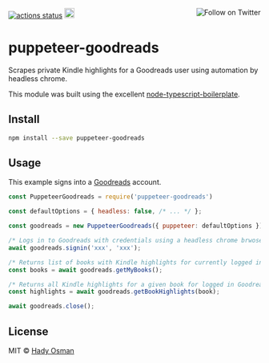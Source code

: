 <p>
  <a href="https://github.com/hadynz/puppeteer-goodreads/actions"><img src="https://github.com/hadynz/puppeteer-goodreads/workflows/Node CI/badge.svg" alt="actions status"></a>
  <a href="https://badge.fury.io/js/puppeteer-goodreads"><img src="https://badge.fury.io/js/puppeteer-goodreads.svg" alt="npm version" height="20"></a>
  <a href="https://twitter.com/intent/follow?screen_name=hadynz"><img align="right" src="https://img.shields.io/twitter/follow/hadynz.svg?style=social&label=Follow%20@hadynz" alt="Follow on Twitter"></a>
</p>

# puppeteer-goodreads

Scrapes private Kindle highlights for a Goodreads user using automation by headless chrome.

This module was built using the excellent [node-typescript-boilerplate](node-typescript-boilerplate).

## Install

```bash
npm install --save puppeteer-goodreads
```

## Usage

This example signs into a [Goodreads](https://goodreads.com) account.

```js
const PuppeteerGoodreads = require('puppeteer-goodreads')

const defaultOptions = { headless: false, /* ... */ };

const goodreads = new PuppeteerGoodreads({ puppeteer: defaultOptions });

/* Logs in to Goodreads with credentials using a headless chrome brwoser session */
await goodreads.signin('xxx', 'xxx');

/* Returns list of books with Kindle highlights for currently logged in Goodreads user */
const books = await goodreads.getMyBooks();

/* Returns all Kindle highlights for a given book for logged in Goodreads user */
const highlights = await goodreads.getBookHighlights(book);

await goodreads.close();
```

## License

MIT © [Hady Osman](https://github.com/hadynz)

[node-typescript-boilerplate]: https://github.com/jsynowiec/node-typescript-boilerplate
